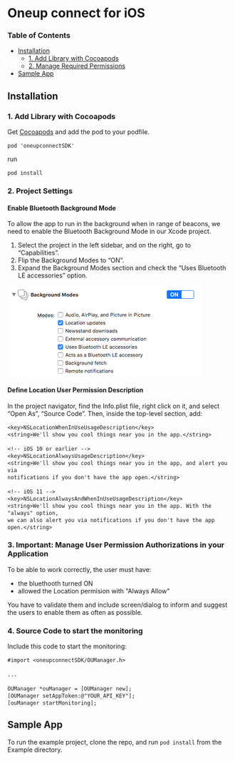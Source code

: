 # Oneup connect for iOS

### Table of Contents
- [Installation](#installation)
	- [1. Add Library with Cocoapods](#1.-Add-Library-with-cocoapods)
	- [2. Manage Required Permissions](#2.-Manage-Required-Permissions)
- [Sample App](#sample-app)

## Installation

### 1. Add Library with Cocoapods

Get [Cocoapods](https://cocoapods.org/) and add the pod to your podfile.

```
pod 'oneupconnectSDK'
```

run

```
pod install
```

### 2. Project Settings

#### Enable Bluetooth Background Mode

To allow the app to run in the background when in range of beacons, we need to enable the Bluetooth Background Mode in our Xcode project.

1. Select the project in the left sidebar, and on the right, go to “Capabilities”.
2. Flip the Background Modes to “ON”.
3. Expand the Background Modes section and check the “Uses Bluetooth LE accessories” option.

![background-mode.png](Documents/background-mode.png)

#### Define Location User Permission Description

In the project navigator, find the Info.plist file, right click on it, and select “Open As”, “Source Code”. Then, inside the top-level <dict> section, add:

	<key>NSLocationWhenInUseUsageDescription</key>
	<string>We'll show you cool things near you in the app.</string>
	
	<!-- iOS 10 or earlier -->
	<key>NSLocationAlwaysUsageDescription</key>
	<string>We'll show you cool things near you in the app, and alert you via
	notifications if you don't have the app open.</string>
	
	<!-- iOS 11 -->
	<key>NSLocationAlwaysAndWhenInUseUsageDescription</key>
	<string>We'll show you cool things near you in the app. With the "always" option,
	we can also alert you via notifications if you don't have the app open.</string>

### 3. Important: Manage User Permission Authorizations in your Application

To be able to work correctly, the user must have: 

 - the bluethooth turned ON
 - allowed the Location permision with "Always Allow"

You have to validate them and include screen/dialog to inform and suggest the users to enable them as often as possible.

### 4. Source Code to start the monitoring

Include this code to start the monitoring:


```
#import <oneupconnectSDK/OUManager.h>

...

OUManager *ouManager = [OUManager new];
[OUManager setAppToken:@"YOUR_API_KEY"];
[ouManager startMonitoring];

```


## Sample App

To run the example project, clone the repo, and run `pod install` from the Example directory.
